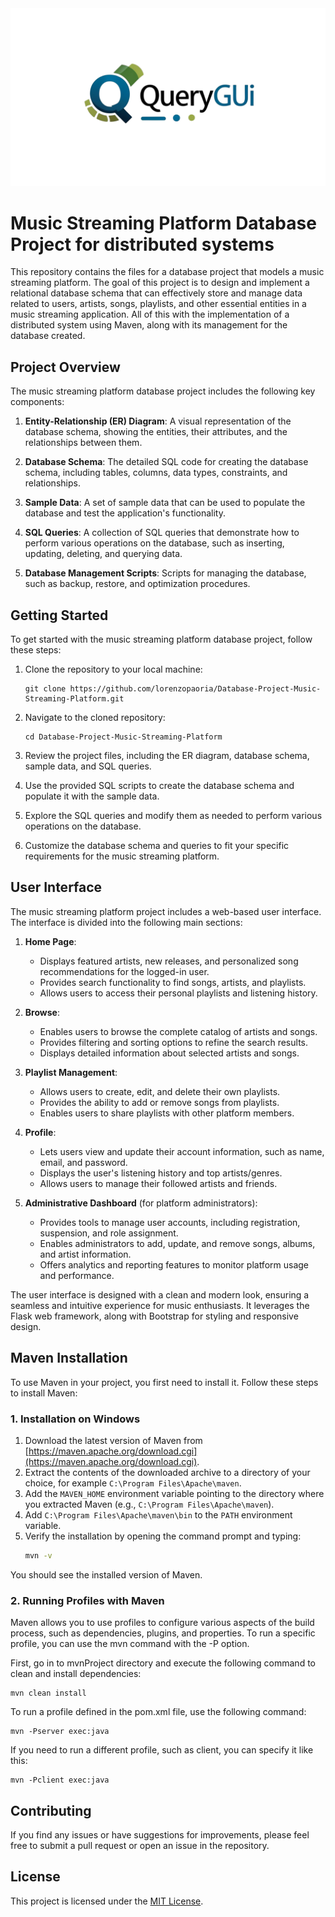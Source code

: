 <div align="center">
  <img src="https://github.com/lorenzopaoria/Database-Project-Music-streaming-platform-for-distributed-systems/blob/782580af99781b09be5cf8dcae8d5e75fc36bc91/Photo/queryGUI.png"/>
</div>

# Music Streaming Platform Database Project for distributed systems

This repository contains the files for a database project that models a music streaming platform. The goal of this project is to design and implement a relational database schema that can effectively store and manage data related to users, artists, songs, playlists, and other essential entities in a music streaming application. All of this with the implementation of a distributed system using Maven, along with its management for the database created.

## Project Overview

The music streaming platform database project includes the following key components:

1. **Entity-Relationship (ER) Diagram**: A visual representation of the database schema, showing the entities, their attributes, and the relationships between them.

2. **Database Schema**: The detailed SQL code for creating the database schema, including tables, columns, data types, constraints, and relationships.

3. **Sample Data**: A set of sample data that can be used to populate the database and test the application's functionality.

4. **SQL Queries**: A collection of SQL queries that demonstrate how to perform various operations on the database, such as inserting, updating, deleting, and querying data.

5. **Database Management Scripts**: Scripts for managing the database, such as backup, restore, and optimization procedures.

## Getting Started

To get started with the music streaming platform database project, follow these steps:

1. Clone the repository to your local machine:

   ```
   git clone https://github.com/lorenzopaoria/Database-Project-Music-Streaming-Platform.git
   ```

2. Navigate to the cloned repository:

   ```
   cd Database-Project-Music-Streaming-Platform
   ```

3. Review the project files, including the ER diagram, database schema, sample data, and SQL queries.

4. Use the provided SQL scripts to create the database schema and populate it with the sample data.

5. Explore the SQL queries and modify them as needed to perform various operations on the database.

6. Customize the database schema and queries to fit your specific requirements for the music streaming platform.

## User Interface

The music streaming platform project includes a web-based user interface. The interface is divided into the following main sections:

1. **Home Page**:
   - Displays featured artists, new releases, and personalized song recommendations for the logged-in user.
   - Provides search functionality to find songs, artists, and playlists.
   - Allows users to access their personal playlists and listening history.

2. **Browse**:
   - Enables users to browse the complete catalog of artists and songs.
   - Provides filtering and sorting options to refine the search results.
   - Displays detailed information about selected artists and songs.

3. **Playlist Management**:
   - Allows users to create, edit, and delete their own playlists.
   - Provides the ability to add or remove songs from playlists.
   - Enables users to share playlists with other platform members.

4. **Profile**:
   - Lets users view and update their account information, such as name, email, and password.
   - Displays the user's listening history and top artists/genres.
   - Allows users to manage their followed artists and friends.

5. **Administrative Dashboard** (for platform administrators):
   - Provides tools to manage user accounts, including registration, suspension, and role assignment.
   - Enables administrators to add, update, and remove songs, albums, and artist information.
   - Offers analytics and reporting features to monitor platform usage and performance.

The user interface is designed with a clean and modern look, ensuring a seamless and intuitive experience for music enthusiasts. It leverages the Flask web framework, along with Bootstrap for styling and responsive design.

## Maven Installation

To use Maven in your project, you first need to install it. Follow these steps to install Maven:

### 1. Installation on Windows

1. Download the latest version of Maven from [https://maven.apache.org/download.cgi](https://maven.apache.org/download.cgi).
2. Extract the contents of the downloaded archive to a directory of your choice, for example `C:\Program Files\Apache\maven`.
3. Add the `MAVEN_HOME` environment variable pointing to the directory where you extracted Maven (e.g., `C:\Program Files\Apache\maven`).
4. Add `C:\Program Files\Apache\maven\bin` to the `PATH` environment variable.
5. Verify the installation by opening the command prompt and typing:
   ```bash
   mvn -v

You should see the installed version of Maven.

### 2. Running Profiles with Maven

Maven allows you to use profiles to configure various aspects of the build process, such as dependencies, plugins, and properties. To run a specific profile, you can use the mvn command with the -P option. 

First, go in to mvnProject directory and execute the following command to clean and install dependencies:
```
mvn clean install
   ```
To run a profile defined in the pom.xml file, use the following command:
 ```
 mvn -Pserver exec:java
   ```
If you need to run a different profile, such as client, you can specify it like this:

 ```
 mvn -Pclient exec:java
   ```

## Contributing

If you find any issues or have suggestions for improvements, please feel free to submit a pull request or open an issue in the repository.

## License

This project is licensed under the [MIT License](LICENSE).
